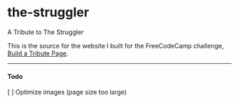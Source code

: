 # the-struggler
A Tribute to The Struggler

This is the source for the website I built for the FreeCodeCamp challenge, [Build a Tribute Page](https://www.freecodecamp.org/challenges/build-a-tribute-page).

***

#### Todo
[ ] Optimize images (page size too large)
